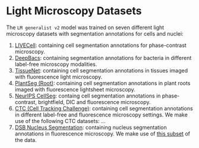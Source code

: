 # Light Microscopy Datasets

The `LM generalist v2` model was trained on seven different light microscopy datasets with segmentation annotations for cells and nuclei:

1. [LIVECell](https://sartorius-research.github.io/LIVECell/): containing cell segmentation annotations for phase-contrast microscopy.
2. [DeepBacs](https://github.com/HenriquesLab/DeepBacs): containing segmentation annotations for bacteria in different label-free microscopy modalities.
3. [TissueNet](https://datasets.deepcell.org/): containing cell segmentation annotations in tissues imaged with fluorescence light microscopy.
4. [PlantSeg (Root)](https://osf.io/2rszy/): containing cell segmentation annotations in plant roots imaged with fluorescence lightsheet microscopy.
5. [NeurIPS CellSeg](https://neurips22-cellseg.grand-challenge.org/): containg cell segmentation annotations in phase-contrast, brightfield, DIC and fluorescence microscopy.
6. [CTC (Cell Tracking Challenge)](https://celltrackingchallenge.net/2d-datasets/): containing cell segmentation annotations in different label-free and fluorescence microscopy settings. We make use of the following CTC datasets: ...   
7. [DSB Nucleus Segmentation](https://www.kaggle.com/c/data-science-bowl-2018): containing nucleus segmentation annotations in fluorescence microscopy. We make use of [this subset](https://github.com/stardist/stardist/releases/download/0.1.0/dsb2018.zip) of the data.
